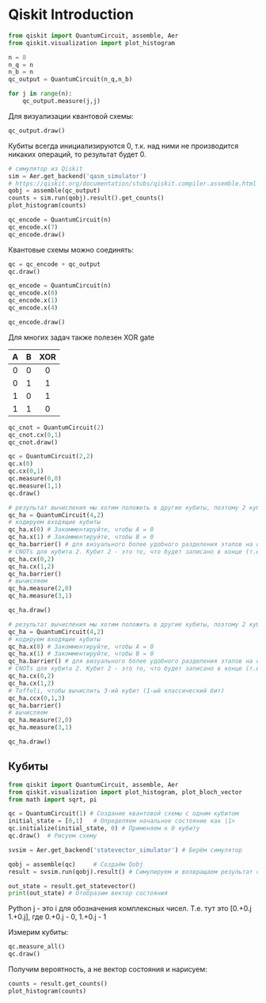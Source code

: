 # Qiskit Introduction

```python
from qiskit import QuantumCircuit, assemble, Aer
from qiskit.visualization import plot_histogram

n = 8
n_q = n
n_b = n
qc_output = QuantumCircuit(n_q,n_b)

for j in range(n):
    qc_output.measure(j,j)
```

Для визуализации квантовой схемы:

```python
qc_output.draw()
```

Кубиты всегда инициализируются 0, т.к. над ними не производится никаких операций, то результат будет 0.

```python
# симулятор из Qiskit
sim = Aer.get_backend('qasm_simulator')
# https://qiskit.org/documentation/stubs/qiskit.compiler.assemble.html сериализирует payload, принимает на вход квантовую схему, возвращает Qobj, который может быть запущен на любом бэкенде (симулятор или системе)
qobj = assemble(qc_output)
counts = sim.run(qobj).result().get_counts()
plot_histogram(counts)
```

```python
qc_encode = QuantumCircuit(n)
qc_encode.x(7)
qc_encode.draw()
```

Квантовые схемы можно соединять:

```python
qc = qc_encode + qc_output
qc.draw()
```

```python
qc_encode = QuantumCircuit(n)
qc_encode.x(0)
qc_encode.x(1)
qc_encode.x(4)

qc_encode.draw()
```

Для многих задач также полезен XOR gate

|  A  |  B  | XOR |
| :-: | :-: | :-: |
|  0  |  0  |  0  |
|  0  |  1  |  1  |
|  1  |  0  |  1  |
|  1  |  1  |  0  |

```python
qc_cnot = QuantumCircuit(2)
qc_cnot.cx(0,1)
qc_cnot.draw()
```

```python
qc = QuantumCircuit(2,2)
qc.x(0)
qc.cx(0,1)
qc.measure(0,0)
qc.measure(1,1)
qc.draw()
```

```python
# результат вычисления мы хотим положить в другие кубиты, поэтому 2 кубита - для входа, 2 будем использовать в вычислениях, итого 4. И для результата понадобятся только 2 классических бита
qc_ha = QuantumCircuit(4,2)
# кодируем входящие кубиты
qc_ha.x(0) # Закомментируйте, чтобы A = 0
qc_ha.x(1) # Закомментируйте, чтобы B = 0
qc_ha.barrier() # для визуального более удобного разделения этапов на схеме
# CNOTs для кубита 2. Кубит 2 - это то, что будет записано в конце (т.е. второй классический бит). Мы можем использовать 2 CNOT гейта на 0 и 2, а затем на 1 и 2 кубиты, что вычислить, чему будет равен кубит 2
qc_ha.cx(0,2)
qc_ha.cx(1,2)
qc_ha.barrier()
# вычисляем
qc_ha.measure(2,0)
qc_ha.measure(3,1)

qc_ha.draw()
```

```python
# результат вычисления мы хотим положить в другие кубиты, поэтому 2 кубита - для входа, 2 будем использовать в вычислениях, итого 4. И для результата понадобятся только 2 классических бита
qc_ha = QuantumCircuit(4,2)
# кодируем входящие кубиты
qc_ha.x(0) # Закомментируйте, чтобы A = 0
qc_ha.x(1) # Закомментируйте, чтобы B = 0
qc_ha.barrier() # для визуального более удобного разделения этапов на схеме
# CNOTs для кубита 2. Кубит 2 - это то, что будет записано в конце (т.е. второй классический бит). Мы можем использовать 2 CNOT гейта на 0 и 2, а затем на 1 и 2 кубиты, что вычислить, чему будет равен кубит 2
qc_ha.cx(0,2)
qc_ha.cx(1,2)
# Toffoli, чтобы вычислить 3-ий кубит (1-ый классический бит)
qc_ha.ccx(0,1,3)
qc_ha.barrier()
# вычисляем
qc_ha.measure(2,0)
qc_ha.measure(3,1)

qc_ha.draw()
```

## Кубиты

```python
from qiskit import QuantumCircuit, assemble, Aer
from qiskit.visualization import plot_histogram, plot_bloch_vector
from math import sqrt, pi

qc = QuantumCircuit(1) # Создание квантовой схемы с одним кубитом
initial_state = [0,1]   # Определяем начальное состояние как |1>
qc.initialize(initial_state, 0) # Применяем к 0 кубиту
qc.draw()  # Рисуем схему

svsim = Aer.get_backend('statevector_simulator') # Берём симулятор

qobj = assemble(qc)     # Создаём Qobj
result = svsim.run(qobj).result() # Симулируем и возвращаем результат симуляции

out_state = result.get_statevector()
print(out_state) # Отобразим вектор состояния
```

Python j - это i для обозначения комплексных чисел. Т.е. тут это [0.+0.j 1.+0.j], где 0.+0.j - 0, 1.+0.j - 1

Измерим кубиты:

```python
qc.measure_all()
qc.draw()
```

Получим вероятность, а не вектор состояния и нарисуем:

```python
counts = result.get_counts()
plot_histogram(counts)
```
